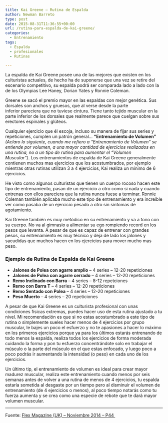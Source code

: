 ```yaml
---
title: Kai Greene – Rutina de Espalda
author: Newman Barreto
type: post
date: 2015-08-31T11:36:55+00:00
url: /rutina-para-espalda-de-kai-greene/
categories:
  - Entrenamiento
tags:
  - Espalda
  - profesionales
  - Rutinas

---
```

<span class="main-paragraph">La espalda de Kai Greene posee una de las mejores que existen en los culturistas actuales, de hecho ha de suponerse que una vez se retire del escenario competitivo, su espalda podrá ser comparada lado a lado con la de los Olympias Lee Haney, Dorian Yates y Ronnie Coleman.</span>

Greene se sacó el premio mayor en las espaldas con mejor genética. Sus dorsales son anchos y gruesos, que al verse desde la parte inferior pareciera que no tuviese cintura. Tiene tanto tejido muscular en la parte inferior de los dorsales que realmente parece que cuelgan sobre sus erectores espinales y glúteos.

Cualquier ejercicio que él escoja, incluso su manera de fijar sus series y repeticiones, cumplen un patrón general&#8230; **&#8220;Entrenamiento de Volumen&#8221;** _(Aclaro lo siguiente, cuando me refiero a &#8220;Entrenamiento de Volumen&#8221; se entiende por volumen, a una mayor cantidad de ejercicios realizados en una rutina, no a un tipo de rutina para aumentar el &#8220;Volumen Muscular&#8221;)_. Los entrenamientos de espalda de Kai Greene generalmente contienen muchos mas ejercicios que los acostumbrados, por ejemplo mientras otras rutinas utilizan 3 a 4 ejercicios, Kai realiza un mínimo de 6 ejercicios.

He visto como algunos culturistas que tienen un cuerpo rocoso hacen este tipo de entrenamiento, pasan de un ejercicio a otro como si nada y cuando entrenas con ellos pareciera que la rutina nunca fuese a terminar. Ronnie Coleman también aplicaba mucho este tipo de entrenamiento y era increíble ver como pasaba de un ejercicio pesado a otro sin síntomas de agotamiento.

Kai Greene también es muy metódico en su entrenamiento y va a tono con su cuerpo. No va al gimnasio a alimentar su ego rompiendo record en los pesos que levanta. A pesar de que es capaz de entrenar con grandes pesos, su entrenamiento es muy técnico y deja de lado los jalones y sacudidas que muchos hacen en los ejercicios para mover mucho mas peso.

### Ejemplo de Rutina de Espalda de Kai Greene

  * **Jalones de Polea con agarre amplio** &#8211; 4 series &#8211; 12-20 repeticiones
  * **Jalones de Polea con agarre cerrado** &#8211; 4 series &#8211; 12-20 repeticiones
  * **Remo Inclinado con Barra** &#8211; 4 series &#8211; 8-12 repetciones
  * **Remo con Barra T** &#8211; 4 series &#8211; 12-20 repeticiones
  * **Remo Sentado con Polea** &#8211; 4 series &#8211; 12-20 repeticiones
  * **Peso Muerto** &#8211; 4 series &#8211; 20 repeticiones

A pesar de que Kai Greene es un culturista profesional con unas condiciones físicas extremas, puedes hacer uso de esta rutina ajustado a tu nivel. Mi recomendación es que si no estas acostumbrado a este tipo de rutina o simplemente sueles hacer menos de 4 ejercicios por grupo muscular, le bajes un poco el esfuerzo y no te apasiones a hacer lo máximo en los primeros ejercicios porque ya para los últimos estarás entrenando de todo menos la espalda, realiza todos los ejercicios de forma moderada cuidando la forma y pon tu esfuerzo concentrándote solo en trabajar el músculo o la parte del músculo en el que estas enfocado, y luego poco a poco podrás ir aumentando la intensidad (o peso) en cada uno de los ejercicios.

Un último tip, el entrenamiento de volumen es ideal para crear mayor madurez muscular, realiza este entrenamiento cuando menos por seis semanas antes de volver a una rutina de menos de 4 ejercicios, tu espalda estaría sometida al desgaste por un tiempo pero al disminuir el volumen de entrenamiento (de 4 ejercicios o menos), al poco tiempo notarás como tu fuerza aumenta y se crea como una especie de rebote que te dará mayor volumen muscular.

* * *

Fuente: <a href="http://www.flex-magazine.co.uk/" target="_blank">Flex Magazine (UK) &#8211; Noviembre 2014 &#8211; P44 </a>

&nbsp;